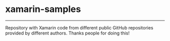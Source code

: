# xamarin-samples
___

Repository with Xamarin code from different public GitHub repositories provided by different authors.
Thanks people for doing this!
